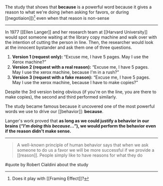 The study that shows that **because** is a powerful word because it gives a reason to what we're doing (when asking for favors, or during [[negotiaion]])[^1] even when that reason is non-sense

---

In 1977 [[Ellen Langer]] and her research team at [[Harvard University]] would spot someone waiting at the library copy machine and walk over with the intention of cutting the person in line. Then, the researcher would look at the innocent bystander and ask them one of three questions.

1.  **Version 1 (request only):** “Excuse me, I have 5 pages. May I use the Xerox machine?”
2.  **Version 2 (request with a real reason):** “Excuse me, I have 5 pages. May I use the xerox machine, because I'm in a rush?”
3.  **Version 3 (request with a fake reason):** “Excuse me, I have 5 pages. May I use the xerox machine, because I have to make copies?”

Despite the 3rd version being obvious (if you're on the line, you are there to make copies), the second and third performed similarly.

The study became famous because it uncovered one of the most powerful words we use to drive our [[behavior]]: **because**.

Langer's work proved that **as long as we could justify a behavior in our brains (_“I'm doing this because…”_), we would perform the behavior even if the reason didn't make sense.**

---

> A well-known principle of human behavior says that when we ask someone to do us a favor we will be more successful if we provide a [[reason]]. People simply like to have reasons for what they do

#quote  by Robert Cialdini about the study

[^1]: Does it play with [[Framing Effect]]?